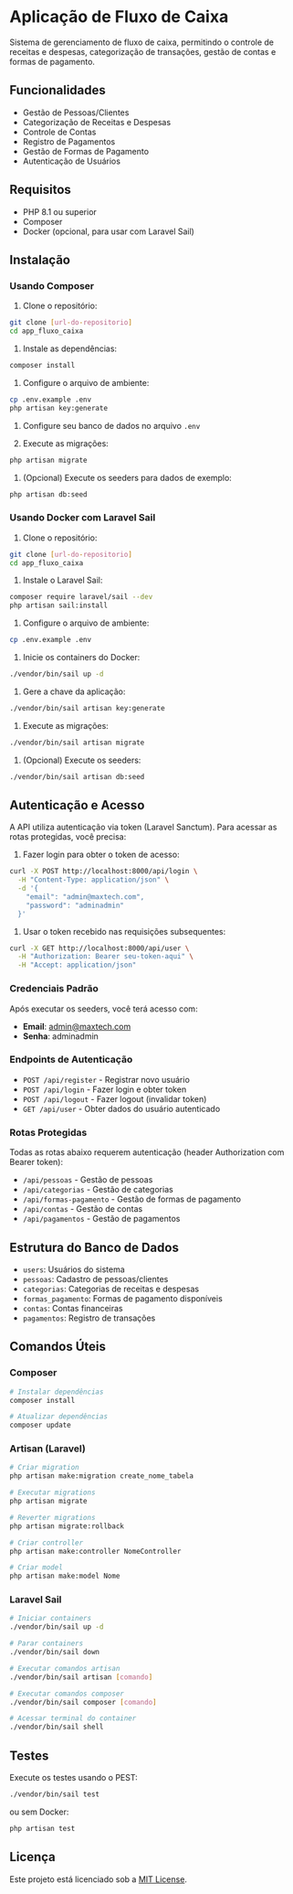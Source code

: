 # Aplicação de Fluxo de Caixa

Sistema de gerenciamento de fluxo de caixa, permitindo o controle de receitas e despesas, categorização de transações, gestão de contas e formas de pagamento.

## Funcionalidades

- Gestão de Pessoas/Clientes
- Categorização de Receitas e Despesas
- Controle de Contas
- Registro de Pagamentos
- Gestão de Formas de Pagamento
- Autenticação de Usuários

## Requisitos

- PHP 8.1 ou superior
- Composer
- Docker (opcional, para usar com Laravel Sail)

## Instalação

### Usando Composer

1. Clone o repositório:

```bash
git clone [url-do-repositorio]
cd app_fluxo_caixa
```

1. Instale as dependências:

```bash
composer install
```

1. Configure o arquivo de ambiente:

```bash
cp .env.example .env
php artisan key:generate
```

1. Configure seu banco de dados no arquivo `.env`

1. Execute as migrações:

```bash
php artisan migrate
```

1. (Opcional) Execute os seeders para dados de exemplo:

```bash
php artisan db:seed
```

### Usando Docker com Laravel Sail

1. Clone o repositório:

```bash
git clone [url-do-repositorio]
cd app_fluxo_caixa
```

1. Instale o Laravel Sail:

```bash
composer require laravel/sail --dev
php artisan sail:install
```

1. Configure o arquivo de ambiente:

```bash
cp .env.example .env
```

1. Inicie os containers do Docker:

```bash
./vendor/bin/sail up -d
```

1. Gere a chave da aplicação:

```bash
./vendor/bin/sail artisan key:generate
```

1. Execute as migrações:

```bash
./vendor/bin/sail artisan migrate
```

1. (Opcional) Execute os seeders:

```bash
./vendor/bin/sail artisan db:seed
```

## Autenticação e Acesso

A API utiliza autenticação via token (Laravel Sanctum). Para acessar as rotas protegidas, você precisa:

1. Fazer login para obter o token de acesso:

```bash
curl -X POST http://localhost:8000/api/login \
  -H "Content-Type: application/json" \
  -d '{
    "email": "admin@maxtech.com",
    "password": "adminadmin"
  }'
```

1. Usar o token recebido nas requisições subsequentes:

```bash
curl -X GET http://localhost:8000/api/user \
  -H "Authorization: Bearer seu-token-aqui" \
  -H "Accept: application/json"
```

### Credenciais Padrão

Após executar os seeders, você terá acesso com:

- **Email**: admin@maxtech.com
- **Senha**: adminadmin

### Endpoints de Autenticação

- `POST /api/register` - Registrar novo usuário
- `POST /api/login` - Fazer login e obter token
- `POST /api/logout` - Fazer logout (invalidar token)
- `GET /api/user` - Obter dados do usuário autenticado

### Rotas Protegidas

Todas as rotas abaixo requerem autenticação (header Authorization com Bearer token):

- `/api/pessoas` - Gestão de pessoas
- `/api/categorias` - Gestão de categorias
- `/api/formas-pagamento` - Gestão de formas de pagamento
- `/api/contas` - Gestão de contas
- `/api/pagamentos` - Gestão de pagamentos

## Estrutura do Banco de Dados

- `users`: Usuários do sistema
- `pessoas`: Cadastro de pessoas/clientes
- `categorias`: Categorias de receitas e despesas
- `formas_pagamento`: Formas de pagamento disponíveis
- `contas`: Contas financeiras
- `pagamentos`: Registro de transações

## Comandos Úteis

### Composer

```bash
# Instalar dependências
composer install

# Atualizar dependências
composer update
```

### Artisan (Laravel)

```bash
# Criar migration
php artisan make:migration create_nome_tabela

# Executar migrations
php artisan migrate

# Reverter migrations
php artisan migrate:rollback

# Criar controller
php artisan make:controller NomeController

# Criar model
php artisan make:model Nome
```

### Laravel Sail

```bash
# Iniciar containers
./vendor/bin/sail up -d

# Parar containers
./vendor/bin/sail down

# Executar comandos artisan
./vendor/bin/sail artisan [comando]

# Executar comandos composer
./vendor/bin/sail composer [comando]

# Acessar terminal do container
./vendor/bin/sail shell
```

## Testes

Execute os testes usando o PEST:

```bash
./vendor/bin/sail test
```

ou sem Docker:

```bash
php artisan test
```

## Licença

Este projeto está licenciado sob a [MIT License](LICENSE).
